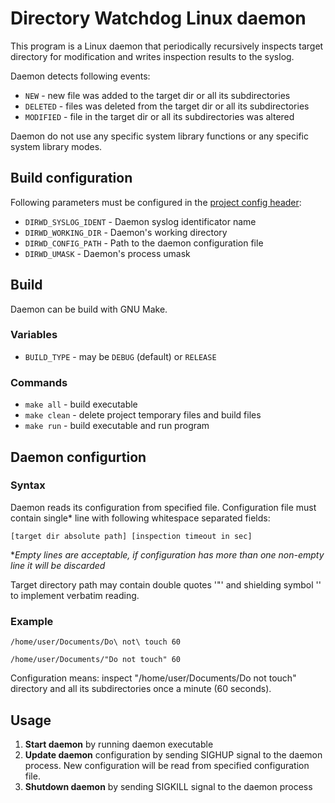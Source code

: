 # Directory Watchdog Linux daemon

This program is a Linux daemon that periodically recursively inspects target directory for modification
and writes inspection results to the syslog.

Daemon detects following events:
- `NEW` - new file was added to the target dir or all its subdirectories
- `DELETED` - files was deleted from the target dir or all its subdirectories
- `MODIFIED` - file in the target dir or all its subdirectories was altered

Daemon do not use any specific system library functions or any specific system library modes.

## Build configuration

Following parameters must be configured in the [project config header](src/dirwd_config.h):

- `DIRWD_SYSLOG_IDENT` - Daemon syslog identificator name
- `DIRWD_WORKING_DIR` - Daemon's working directory
- `DIRWD_CONFIG_PATH` - Path to the daemon configuration file
- `DIRWD_UMASK` - Daemon's process umask

## Build

Daemon can be build with GNU Make.

### Variables

- `BUILD_TYPE` - may be `DEBUG` (default) or `RELEASE`

### Commands

- `make all` - build executable
- `make clean` - delete project temporary files and build files
- `make run` - build executable and run program

## Daemon configurtion

### Syntax

Daemon reads its configuration from specified file. Configuration file must contain single* line with following whitespace separated fields:

```
[target dir absolute path] [inspection timeout in sec]
```
**Empty lines are acceptable, if configuration has more than one non-empty line it will be discarded*

Target directory path may contain double quotes '"' and shielding symbol '\' to implement verbatim reading.

### Example

```
/home/user/Documents/Do\ not\ touch 60
```
```
/home/user/Documents/"Do not touch" 60
```

Configuration means: inspect "/home/user/Documents/Do not touch" directory and all its subdirectories once a minute (60 seconds).

## Usage

1. **Start daemon** by running daemon executable
2. **Update daemon** configuration by sending SIGHUP signal to the daemon process. New configuration will be read from specified configuration file.
3. **Shutdown daemon** by sending SIGKILL signal to the daemon process